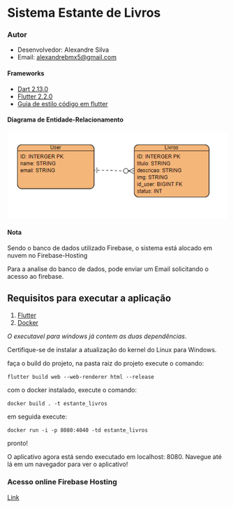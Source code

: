 # Sistema Estante de Livros

### Autor

 - Desenvolvedor: Alexandre Silva
 - Email: alexandrebmx5@gmail.com

#### Frameworks

 - [Dart 2.13.0](https://dart.dev/)
 - [Flutter 2.2.0](https://flutter.dev/)
 - [Guia de estilo código em flutter](https://github.com/flutter/flutter/wiki/Style-guide-for-Flutter-repo)

#### Diagrama de Entidade-Relacionamento
![DER](estantelivros/docs/diagrama.png)

#### Nota

Sendo o banco de dados utilizado Firebase, o sistema está alocado em nuvem no Firebase-Hosting

Para a analise do banco de dados, pode enviar um Email solicitando o acesso ao firebase.

## Requisitos para executar a aplicação
 1. [Flutter](https://flutter.dev/docs/get-started/install)
 1. [Docker](https://www.docker.com/products/docker-desktop)

 *O executavel para windows já contem as duas dependências*.

Certifique-se de instalar a atualização do kernel do Linux para Windows.

faça o build do projeto, na pasta raiz do projeto execute o comando:
```
flutter build web --web-renderer html --release
```

com o docker instalado, execute o comando:
```
docker build . -t estante_livros
```

em seguida execute:
```
docker run -i -p 8080:4040 -td estante_livros
```

pronto!

O aplicativo agora está sendo executado em localhost: 8080. Navegue até lá em um navegador para ver o aplicativo!

### Acesso online Firebase Hosting

[Link](https://estante-de-livros.web.app/)

